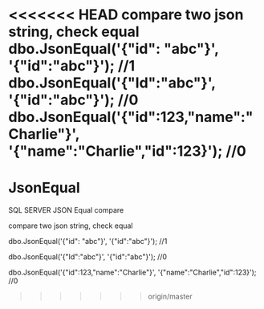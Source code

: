 <<<<<<< HEAD
compare two json string, check equal
dbo.JsonEqual('{"id":  "abc"}', '{"id":"abc"}');	//1
dbo.JsonEqual('{"Id":"abc"}', '{"id":"abc"}');		//0
dbo.JsonEqual('{"id":123,"name":"Charlie"}', '{"name":"Charlie","id":123}');	//0
=======
# JsonEqual
SQL SERVER JSON Equal compare

compare two json string, check equal

dbo.JsonEqual('{"id":  "abc"}', '{"id":"abc"}');	//1

dbo.JsonEqual('{"Id":"abc"}', '{"id":"abc"}');		//0

dbo.JsonEqual('{"id":123,"name":"Charlie"}', '{"name":"Charlie","id":123}');	//0
>>>>>>> origin/master
